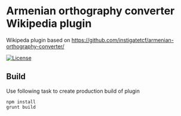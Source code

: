 # Armenian orthography converter Wikipedia plugin

Wikipeda plugin based on https://github.com/instigatetcf/armenian-orthography-converter/

[![License](https://img.shields.io/badge/license-GPLv3-blue.svg?style=flat-square)](https://github.com/instigatetcf/armenian-orthography-converter/blob/master/LICENSE)

## Build

Use following task to create production build of plugin

    npm install
    grunt build

